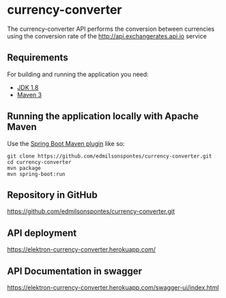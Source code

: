 # currency-converter
The currency-converter API performs the conversion between currencies using the conversion rate of the http://api.exchangerates.api.io service

## Requirements

For building and running the application you need:

- [JDK 1.8](http://www.oracle.com/technetwork/java/javase/downloads/jdk8-downloads-2133151.html)
- [Maven 3](https://maven.apache.org)

## Running the application locally with Apache Maven

Use the [Spring Boot Maven plugin](https://docs.spring.io/spring-boot/docs/current/reference/html/build-tool-plugins-maven-plugin.html) like so:

```shell
git clone https://github.com/edmilsonspontes/currency-converter.git
cd currency-converter
mvn package
mvn spring-boot:run
```
## Repository in GitHub
https://github.com/edmilsonspontes/currency-converter.git

## API deployment
https://elektron-currency-converter.herokuapp.com/

## API Documentation in swagger
https://elektron-currency-converter.herokuapp.com/swagger-ui/index.html

